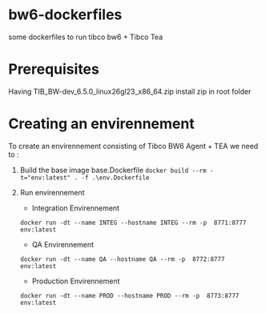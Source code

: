 # bw6-dockerfiles
some dockerfiles to run tibco bw6 + Tibco Tea



# Prerequisites
Having TIB_BW-dev_6.5.0_linux26gl23_x86_64.zip install zip in  root folder



# Creating an envirennement
To create an envirennement consisting of Tibco BW6 Agent + TEA we need to :
  1. Build the base image base.Dockerfile
  ```docker build --rm -t="env:latest" . -f .\env.Dockerfile```
  2.  Run envirennement 
      - Integration Envirennement
      
      ```docker run -dt --name INTEG --hostname INTEG --rm -p  8771:8777 env:latest```
      - QA Envirennement 
      
      ```docker run -dt --name QA --hostname QA --rm -p  8772:8777 env:latest```
     
      - Production Envirennement
      
      ```docker run -dt --name PROD --hostname PROD --rm -p  8773:8777 env:latest```
